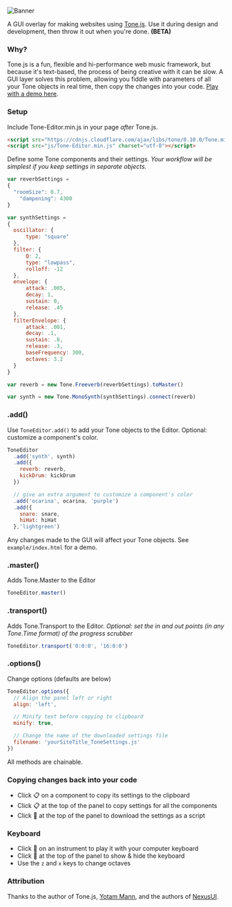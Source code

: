 

![Banner](https://cdn.rawgit.com/willurmston/ToneEditor/40cb09e8/github-assets/banner.svg)


<!-- # Tone.Editor -->
A GUI overlay for making websites using [Tone.js](https://github.com/Tonejs/Tone.js). Use it during design and development, then throw it out when you're done. **(BETA)**

### Why?
Tone.js is a fun, flexible and hi-performance web music framework, but because it's text-based, the process of being creative with it can be slow. A GUI layer solves this problem, allowing you fiddle with parameters of all your Tone objects in real time, then copy the changes into your code. [Play with a demo here](http://urmston.xyz/tone-editor-example).

### Setup
Include Tone-Editor.min.js in your page *after* Tone.js.
```html
<script src="https://cdnjs.cloudflare.com/ajax/libs/tone/0.10.0/Tone.min.js"></script>
<script src="js/Tone-Editor.min.js" charset="utf-8"></script>
```
Define some Tone components and their settings.
*Your workflow will be simplest if you keep settings in separate objects.*
```javascript
var reverbSettings =
{
  "roomSize": 0.7,
	"dampening": 4300
}

var synthSettings =
{
  oscillator: {
      type: "square"
  },
  filter: {
      Q: 2,
      type: "lowpass",
      rolloff: -12
  },
  envelope: {
      attack: .005,
      decay: 1,
      sustain: 0,
      release: .45
  },
  filterEnvelope: {
      attack: .001,
      decay: .1,
      sustain: .8,
      release: .3,
      baseFrequency: 300,
      octaves: 3.2
  }
}

var reverb = new Tone.Freeverb(reverbSettings).toMaster()

var synth = new Tone.MonoSynth(synthSettings).connect(reverb)
```
### .add()
Use `ToneEditor.add()` to add your Tone objects to the Editor. Optional: customize a component's color.

```javascript
ToneEditor
  .add('synth', synth)
  .add({
    reverb: reverb,
    kickDrum: kickDrum
  })

  // give an extra argument to customize a component's color
  .add('ocarina', ocarina, 'purple')
  .add({
    snare: snare,
    hiHat: hiHat
  },'lightgreen')
```

Any changes made to the GUI will affect your Tone objects. See `example/index.html` for a demo.

### .master()
Adds Tone.Master to the Editor
```javascript
ToneEditor.master()
```

### .transport()
Adds Tone.Transport to the Editor. *Optional: set the in and out points (in any Tone.Time format) of the progress scrubber*
```javascript
ToneEditor.transport('0:0:0', '16:0:0')
```
### .options()
Change options (defaults are below)
```javascript
ToneEditor.options({
  // Align the panel left or right
  align: 'left',

  // Minify text before copying to clipboard
  minify: true,

  // Change the name of the downloaded settings file
  filename: 'yourSiteTitle_ToneSettings.js'
})
```
All methods are chainable.

### Copying changes back into your code
* Click 📋 on a component to copy its settings to the clipboard
* Click 📋 at the top of the panel to copy settings for all the components
* Click 💾 at the top of the panel to download the settings as a script

### Keyboard
* Click 🎹 on an instrument to play it with your computer keyboard
* Click 🎹 at the top of the panel to show & hide the keyboard
* Use the `z` and `x` keys to change octaves

### Attribution
Thanks to the author of Tone.js, [Yotam Mann](https://github.com/tambien), and the authors of [NexusUI](https://github.com/lsu-emdm/nexusUI/).
